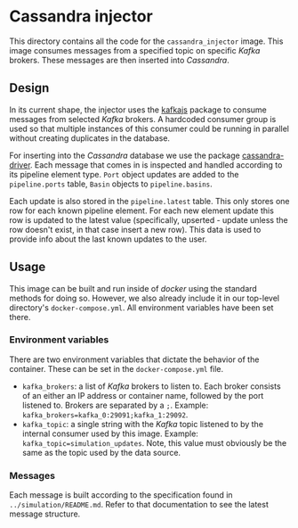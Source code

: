 # Cassandra injector
This directory contains all the code for the `cassandra_injector` image. This image consumes messages from a specified
topic on specific _Kafka_ brokers. These messages are then inserted into _Cassandra_.

## Design
In its current shape, the injector uses the [kafkajs](https://www.npmjs.com/package/kafkajs) package to consume messages
from selected _Kafka_ brokers. A hardcoded consumer group is used so that multiple instances of this consumer could be
running in parallel without creating duplicates in the database.

For inserting into the _Cassandra_ database we use the package [cassandra-driver](https://www.npmjs.com/package/cassandra-driver).
Each message that comes in is inspected and handled according to its pipeline element type. `Port` object updates are
added to the `pipeline.ports` table, `Basin` objects to `pipeline.basins`. 

Each update is also stored in the `pipeline.latest` table. This only stores one row for each known pipeline element. For
each new element update this row is updated to the latest value (specifically, upserted - update unless the row doesn't 
exist, in that case insert a new row). This data is used to provide info about the last known updates to the user.

## Usage
This image can be built and run inside of _docker_ using the standard methods for doing so. However, we also already 
include it in our top-level directory's `docker-compose.yml`. All environment variables have been set there.

### Environment variables
There are two environment variables that dictate the behavior of the container. These can be set in the `docker-compose.yml`
file.

- `kafka_brokers`: a list of _Kafka_ brokers to listen to. Each broker consists of an either an IP address or container
name, followed by the port listened to. Brokers are separated by a `;`. Example: `kafka_brokers=kafka_0:29091;kafka_1:29092`. 
- `kafka_topic`: a single string with the _Kafka_ topic listened to by the internal consumer used by this image. Example:
`kafka_topic=simulation_updates`. Note, this value must obviously be the same as the topic used by the data source.

### Messages
Each message is built according to the specification found in `../simulation/README.md`. Refer to that documentation to 
see the latest message structure.